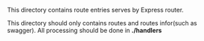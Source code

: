 This directory contains route entries serves by Express router.  

This directory should only contains routes and routes infor(such as swagger).  All processing should be done in **./handlers**